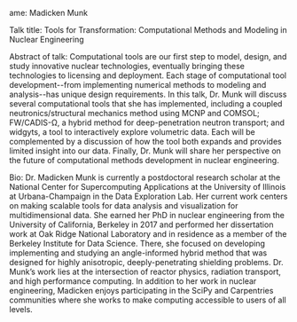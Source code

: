 ame: Madicken Munk

Talk title:  Tools for Transformation: Computational Methods and Modeling in Nuclear Engineering

Abstract of talk: 
Computational tools are our first step to model, design, and study innovative nuclear technologies, eventually bringing these technologies to licensing and deployment. Each stage of computational tool development--from implementing numerical methods to modeling and analysis--has unique design requirements. In this talk, Dr. Munk will discuss several computational tools that she has implemented, including a coupled neutronics/structural mechanics method using MCNP and COMSOL; FW/CADIS-Ω, a hybrid method for deep-penetration neutron transport; and widgyts, a tool to interactively explore volumetric data. Each will be complemented by a discussion of how the tool both expands and provides limited insight into our data. Finally, Dr. Munk will share her perspective on the future of computational methods development in nuclear engineering.  

Bio: 
Dr. Madicken Munk is currently a postdoctoral research scholar at the National Center for Supercomputing Applications at the University of Illinois at Urbana-Champaign in the Data Exploration Lab. Her current work centers on making scalable tools for data analysis and visualization for multidimensional data. She earned her PhD in nuclear engineering from the University of California, Berkeley in 2017 and performed her dissertation work at Oak Ridge National Laboratory and in residence as a member of the Berkeley Institute for Data Science. There, she focused on developing implementing and studying an angle-informed hybrid method that was designed for highly anisotropic, deeply-penetrating shielding problems. Dr. Munk’s work lies at the intersection of reactor physics, radiation transport, and high performance computing. In addition to her work in nuclear engineering, Madicken enjoys participating in the SciPy and Carpentries communities where she works to make computing accessible to users of all levels. 